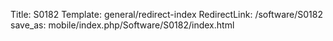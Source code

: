 Title: S0182
Template: general/redirect-index
RedirectLink: /software/S0182
save_as: mobile/index.php/Software/S0182/index.html